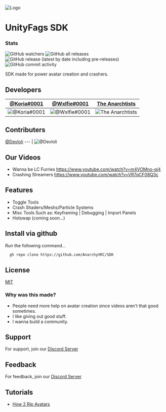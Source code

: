 

![Logo](https://cdn.discordapp.com/attachments/1017811760234901595/1017908349158817852/SDK_Panel_Banner.png)


# UnityFags SDK
### Stats
![GitHub watchers](https://img.shields.io/github/watchers/AnarchyVRC/SDK?color=purple&label=Watchers&logoColor=purple&style=for-the-badge)
![GitHub all releases](https://img.shields.io/github/downloads/AnarchyVRC/SDK/total?logoColor=purple&style=for-the-badge)
![GitHub release (latest by date including pre-releases)](https://img.shields.io/github/v/release/AnarchyVRC/SDK?include_prereleases&label=Latest-Release&logoColor=purple&style=for-the-badge)
![GitHub commit activity](https://img.shields.io/github/commit-activity/m/AnarchyVRC/SDK?color=purple&style=for-the-badge)

SDK made for power avatar creation and crashers.

## Developers
[@Koria#0001](https://www.github.com/Descripted) | [@Wxlfie#0001](https://github.com/Wxlfie646) | [The Anarchtists](https://github.com/AnarchyVRC)
--- | --- | ---|
![@Koria#0001](https://avatars.githubusercontent.com/Descripted?s=100&v=1) | ![@Wxlfie#0001](https://avatars.githubusercontent.com/Wxlfie646?s=100&v=1) | ![The Anarchtists](https://avatars.githubusercontent.com/AnarchyVRC?s=100&v=1)

## Contributers
[@Devloli](https://github.com/devloli-main)
--- |
![@Devloli](https://avatars.githubusercontent.com/devloli-main?s=100&v=1)

## Our Videos


- Wanna be LC Furries https://www.youtube.com/watch?v=m4VOMno-qj4
- Crashing Streamers https://www.youtube.com/watch?v=VR7qCF08Q3c

## Features

- Toggle Tools
- Crash Shaders/Meshs/Particle Systems
- Misc Tools Such as: Keyframing | Debugging | Import Panels
- Hotswap (coming soon...)


## Install via github

Run the following command...

```bash
  gh repo clone https://github.com/AnarchyVRC/SDK
```


## License

[MIT](https://choosealicense.com/licenses/mit/)


### Why was this made?

 - People need more help on avatar creation since videos aren't that good sometimes.
 - I like giving out good stuff.
 - I wanna build a community.

## Support

For support, join our [Discord Server](https://discord.gg/winners)


## Feedback

For feedback, join our [Discord Server](https://discord.gg/winners) 


## Tutorials

 - [How 2 Rip Avatars](https://www.youtube.com/watch?v=GyFk83HYqNA)
